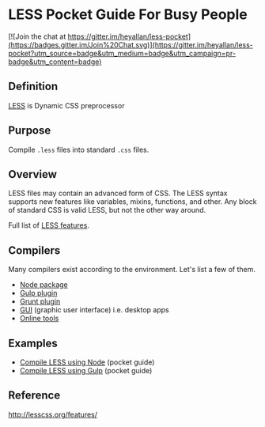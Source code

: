 # LESS Pocket Guide For Busy People

[![Join the chat at https://gitter.im/heyallan/less-pocket](https://badges.gitter.im/Join%20Chat.svg)](https://gitter.im/heyallan/less-pocket?utm_source=badge&utm_medium=badge&utm_campaign=pr-badge&utm_content=badge)

## Definition
[LESS](http://lesscss.org) is Dynamic CSS preprocessor

## Purpose
Compile `.less` files into standard `.css` files.

## Overview

LESS files may contain an advanced form of CSS. The LESS syntax supports new features like variables, mixins, functions, and other. Any block of standard CSS is valid LESS, but not the other way around.

Full list of [LESS features](http://lesscss.org/features/).

## Compilers
Many compilers exist according to the environment. Let's list a few of them.
- [Node package](http://lesscss.org/usage/#command-line-usage)
- [Gulp plugin](https://github.com/plus3network/gulp-less)
- [Grunt plugin](https://github.com/gruntjs/grunt-contrib-less)
- [GUI](http://lesscss.org/usage/#guis-for-less) (graphic user interface) i.e. desktop apps
- [Online tools](http://lesscss.org/usage/#online-less-compilers)

## Examples
- [Compile LESS using Node](https://github.com/heyallan/less-pocket/tree/master/example_node) (pocket guide)
- [Compile LESS using Gulp](https://github.com/heyallan/less-pocket/tree/master/example_gulp) (pocket guide)

## Reference
http://lesscss.org/features/
